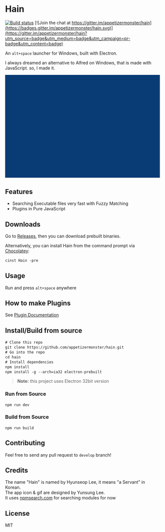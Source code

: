 # Hain
[![Build status](https://ci.appveyor.com/api/projects/status/l4p8r613wckaiqm6?svg=true)](https://ci.appveyor.com/project/appetizermonster/hain)
[![Join the chat at https://gitter.im/appetizermonster/hain](https://badges.gitter.im/appetizermonster/hain.svg)](https://gitter.im/appetizermonster/hain?utm_source=badge&utm_medium=badge&utm_campaign=pr-badge&utm_content=badge)

An `alt+space` launcher for Windows, built with Electron.

I always dreamed an alternative to Alfred on Windows, that is made with JavaScript.
so, I made it.

<p align="center">
  <img src="docs/demo.gif" width="700"/>
</p>

## Features

* Searching Executable files very fast with Fuzzy Matching
* Plugins in Pure JavaScript

## Downloads

Go to [Releases](https://github.com/appetizermonster/Hain/releases), then you can download prebuilt binaries.

Alternatively, you can install Hain from the command prompt via [Chocolatey](https://chocolatey.org/packages/Hain):

```ps
cinst Hain -pre
```

## Usage
Run and press `alt+space` anywhere

## How to make Plugins

See [Plugin Documentation](docs/plugin-docs.md)

## Install/Build from source

```shell
# Clone this repo
git clone https://github.com/appetizermonster/hain.git
# Go into the repo
cd hain
# Install dependencies
npm install
npm install -g --arch=ia32 electron-prebuilt
```

>**Note:** this project uses Electron 32bit version

### Run from Source

```shell
npm run dev
```

### Build from Source

```shell
npm run build
```

## Contributing
Feel free to send any pull request to `develop` branch!

## Credits
The name "Hain" is named by Hyunseop Lee, it means "a Servant" in Korean.  
The app icon & gif are designed by Yunsung Lee.  
It uses [npmsearch.com](https://github.com/solids/npmsearch) for searching modules for now  

## License
MIT
